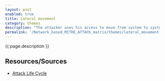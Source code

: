 ```yaml
---
layout: post
enabled: true
title: Lateral movement
category: themes
description: "The attacker uses his access to move from system to system within the compromised environment. Common lateral movement methods include accessing network shares, using the Windows Task Scheduler to execute programs, using remote access tools such as PsExec, or using remote desktop clients such as Remote Desktop Protocol (RDP), DameWare, or Virtual Network Computing (VNC) to interact with target systems using a graphical user interface."
permalink: '/Network_based_MITRE_ATTACK_matrix/themes/lateral_movement'
---
```

{{ page.description }}

## Resources/Sources

* [Attack Life Cycle](http://www.iacpcybercenter.org/resource-center/what-is-cyber-crime/cyber-attack-lifecycle/)